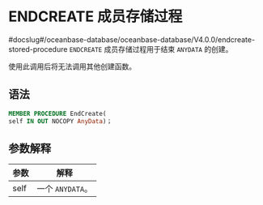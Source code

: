 ENDCREATE 成员存储过程 
=====================================
#docslug#/oceanbase-database/oceanbase-database/V4.0.0/endcreate-stored-procedure
`ENDCREATE` 成员存储过程用于结束 `ANYDATA` 的创建。

使用此调用后将无法调用其他创建函数。

语法 
-----------------------

```sql
MEMBER PROCEDURE EndCreate(
self IN OUT NOCOPY AnyData)；
```



参数解释 
-------------------------



|  参数  |      解释       |
|------|---------------|
| self | 一个 `ANYDATA`。 |


